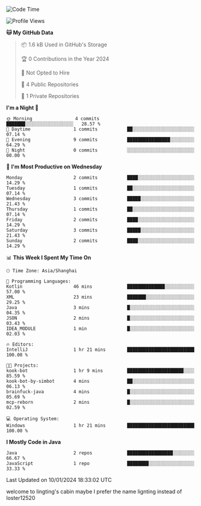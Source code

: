 <!--START_SECTION:waka-->
![Code Time](http://img.shields.io/badge/Code%20Time-22%20hrs%2056%20mins-blue)

![Profile Views](http://img.shields.io/badge/Profile%20Views-0-blue)

**🐱 My GitHub Data** 

> 📦 1.6 kB Used in GitHub's Storage 
 > 
> 🏆 0 Contributions in the Year 2024
 > 
> 🚫 Not Opted to Hire
 > 
> 📜 4 Public Repositories 
 > 
> 🔑 1 Private Repositories 
 > 
**I'm a Night 🦉** 

```text
🌞 Morning                4 commits           ███████░░░░░░░░░░░░░░░░░░   28.57 % 
🌆 Daytime                1 commits           ██░░░░░░░░░░░░░░░░░░░░░░░   07.14 % 
🌃 Evening                9 commits           ████████████████░░░░░░░░░   64.29 % 
🌙 Night                  0 commits           ░░░░░░░░░░░░░░░░░░░░░░░░░   00.00 % 
```
📅 **I'm Most Productive on Wednesday** 

```text
Monday                   2 commits           ████░░░░░░░░░░░░░░░░░░░░░   14.29 % 
Tuesday                  1 commits           ██░░░░░░░░░░░░░░░░░░░░░░░   07.14 % 
Wednesday                3 commits           █████░░░░░░░░░░░░░░░░░░░░   21.43 % 
Thursday                 1 commits           ██░░░░░░░░░░░░░░░░░░░░░░░   07.14 % 
Friday                   2 commits           ████░░░░░░░░░░░░░░░░░░░░░   14.29 % 
Saturday                 3 commits           █████░░░░░░░░░░░░░░░░░░░░   21.43 % 
Sunday                   2 commits           ████░░░░░░░░░░░░░░░░░░░░░   14.29 % 
```


📊 **This Week I Spent My Time On** 

```text
🕑︎ Time Zone: Asia/Shanghai

💬 Programming Languages: 
Kotlin                   46 mins             ██████████████░░░░░░░░░░░   57.00 % 
XML                      23 mins             ███████░░░░░░░░░░░░░░░░░░   29.25 % 
Java                     3 mins              █░░░░░░░░░░░░░░░░░░░░░░░░   04.35 % 
JSON                     2 mins              █░░░░░░░░░░░░░░░░░░░░░░░░   03.43 % 
IDEA_MODULE              1 min               █░░░░░░░░░░░░░░░░░░░░░░░░   02.03 % 

🔥 Editors: 
IntelliJ                 1 hr 21 mins        █████████████████████████   100.00 % 

🐱‍💻 Projects: 
kook-bot                 1 hr 9 mins         █████████████████████░░░░   85.59 % 
kook-bot-by-simbot       4 mins              ██░░░░░░░░░░░░░░░░░░░░░░░   06.13 % 
brainfuck-java           4 mins              █░░░░░░░░░░░░░░░░░░░░░░░░   05.69 % 
mcp-reborn               2 mins              █░░░░░░░░░░░░░░░░░░░░░░░░   02.59 % 

💻 Operating System: 
Windows                  1 hr 21 mins        █████████████████████████   100.00 % 
```

**I Mostly Code in Java** 

```text
Java                     2 repos             █████████████████░░░░░░░░   66.67 % 
JavaScript               1 repo              ████████░░░░░░░░░░░░░░░░░   33.33 % 
```




 Last Updated on 10/01/2024 18:33:02 UTC
<!--END_SECTION:waka-->
welcome to lingting's cabin
maybe I prefer the name lignting instead of loster12520
